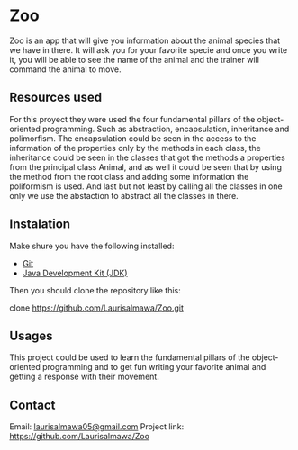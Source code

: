 # Zoo

Zoo is an app that will give you information about the animal species that we have in there. It will ask you for your favorite specie and once you write it, you will be able to see the name of the animal and the trainer will command the 
animal to move.

## Resources used

For this proyect they were used the four fundamental pillars of the object-oriented programming. Such as abstraction, encapsulation, inheritance and polimorfism. The encapsulation could be seen in the access to the information of the
properties only by the methods in each class, the inheritance could be seen in the classes that got the methods a properties from the principal class Animal, and as well it could be seen that by using the method from the root class and
adding some information the poliformism is used. And last but not least by calling all the classes in one only we use the abstaction to abstract all the classes in there.

## Instalation

Make shure you have the following installed:
- [Git](https://git-scm.com/)
- [Java Development Kit (JDK)](https://www.oracle.com/java/technologies/javase-jdk11-downloads.html)

Then you should clone the repository like this:

clone https://github.com/Laurisalmawa/Zoo.git

## Usages

This project could be used to learn the fundamental pillars of the object-oriented programming and to get fun writing your favorite animal and getting a response with their movement.

## Contact

Email: laurisalmawa05@gmail.com
Project link: https://github.com/Laurisalmawa/Zoo
